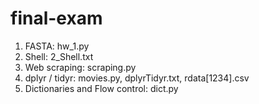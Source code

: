 # final-exam
1. FASTA: hw_1.py
2. Shell: 2_Shell.txt
3. Web scraping: scraping.py
4. dplyr / tidyr: movies.py, dplyrTidyr.txt, rdata[1234].csv
5. Dictionaries and Flow control: dict.py